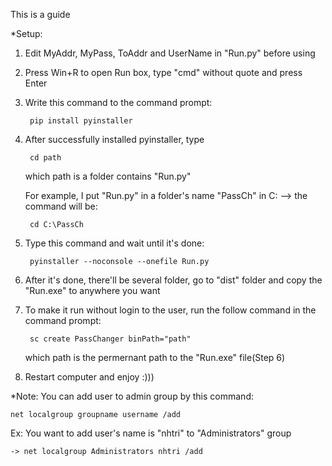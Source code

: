 This is a guide

*Setup:
1) Edit MyAddr, MyPass, ToAddr and UserName in "Run.py" before using

2) Press Win+R to open Run box, type "cmd" without quote and press Enter

3) Write this command to the command prompt:
		
		pip install pyinstaller 
4) After successfully installed pyinstaller, type 

		cd path
	which path is a folder contains "Run.py"
	
	For example, I put "Run.py" in a folder's name "PassCh" in C: --> the command will be:

		cd C:\PassCh
		
5) Type this command and wait until it's done: 

		pyinstaller --noconsole --onefile Run.py
		
6) After it's done, there'll be several folder, go to "dist" folder and copy the "Run.exe" to anywhere you want

7) To make it run without login to the user, run the follow command in the command prompt: 

		sc create PassChanger binPath="path"
	which path is the permernant path to the "Run.exe" file(Step 6)

8) Restart computer and enjoy :)))

*Note: 
You can add user to admin group by this command:

	net localgroup groupname username /add
	
Ex: You want to add user's name is "nhtri" to "Administrators" group

	-> net localgroup Administrators nhtri /add
